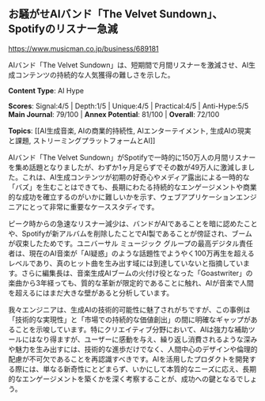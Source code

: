 ## お騒がせAIバンド「The Velvet Sundown」、Spotifyのリスナー急減

https://www.musicman.co.jp/business/689181

AIバンド「The Velvet Sundown」は、短期間で月間リスナーを激減させ、AI生成コンテンツの持続的な人気獲得の難しさを示した。

**Content Type**: AI Hype

**Scores**: Signal:4/5 | Depth:1/5 | Unique:4/5 | Practical:4/5 | Anti-Hype:5/5
**Main Journal**: 79/100 | **Annex Potential**: 81/100 | **Overall**: 72/100

**Topics**: [[AI生成音楽, AIの商業的持続性, AIエンターテイメント, 生成AIの現実と課題, ストリーミングプラットフォームとAI]]

AIバンド「The Velvet Sundown」がSpotifyで一時的に150万人の月間リスナーを集め話題となりましたが、わずか1ヶ月足らずでその数が49万人に激減しました。これは、AI生成コンテンツが初期の好奇心やメディア露出による一時的な「バズ」を生むことはできても、長期にわたる持続的なエンゲージメントや商業的な成功を確立するのがいかに難しいかを示す、ウェブアプリケーションエンジニアにとって非常に重要なケーススタディです。

ピーク時からの急速なリスナー減少は、バンドがAIであることを暗に認めたことや、Spotifyが新アルバムを削除したことでAI製であることが傍証され、ブームが収束したためです。ユニバーサル ミュージック グループの最高デジタル責任者は、現在のAI音楽が「AI疑惑」のような話題性でようやく100万再生を超えるレベルであり、真のヒット曲を生み出す域には到達していないと指摘しています。さらに編集長は、音楽生成AIブームの火付け役となった「Goastwriter」の楽曲から3年経っても、質的な革新が限定的であることに触れ、AIが音楽で人間を超えるにはまだ大きな壁があると分析しています。

我々エンジニアは、生成AIの技術的可能性に魅了されがちですが、この事例は「技術的な実現性」と「市場での持続的な価値創出」の間に明確なギャップがあることを示唆しています。特にクリエイティブ分野において、AIは強力な補助ツールにはなり得ますが、ユーザーに感動を与え、繰り返し消費されるような深みや魅力を生み出すには、技術的な進歩だけでなく、人間中心のデザインや倫理的配慮が不可欠であることを再認識すべきです。AIを活用したプロダクトを開発する際には、単なる新奇性にとどまらず、いかにして本質的なニーズに応え、長期的なエンゲージメントを築くかを深く考察することが、成功への鍵となるでしょう。